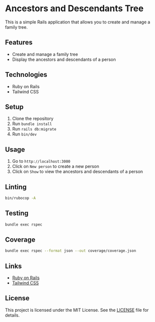 # Ancestors and Descendants Tree

This is a simple Rails application that allows you to create and manage a family tree.

## Features

- Create and manage a family tree
- Display the ancestors and descendants of a person

## Technologies

- Ruby on Rails
- Tailwind CSS

## Setup

1. Clone the repository
2. Run `bundle install`
3. Run `rails db:migrate`
4. Run `bin/dev`

## Usage

1. Go to `http://localhost:3000`
2. Click on `New person` to create a new person
3. Click on `Show` to view the ancestors and descendants of a person

## Linting

```bash
bin/rubocop -A
```

## Testing

```bash
bundle exec rspec
```

## Coverage

```bash
bundle exec rspec --format json --out coverage/coverage.json
```

## Links

- [Ruby on Rails](https://rubyonrails.org/)
- [Tailwind CSS](https://tailwindcss.com/)

## License

This project is licensed under the MIT License. See the [LICENSE](LICENSE) file for details.

